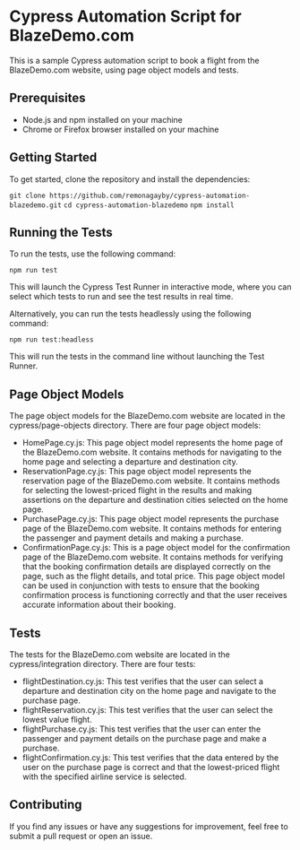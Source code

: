 # Cypress Automation Script for BlazeDemo.com

This is a sample Cypress automation script to book a flight from the BlazeDemo.com website, using page object models and tests.

## Prerequisites
- Node.js and npm installed on your machine
- Chrome or Firefox browser installed on your machine

## Getting Started
To get started, clone the repository and install the dependencies:

```git clone https://github.com/remonagayby/cypress-automation-blazedemo.git```
```cd cypress-automation-blazedemo```
```npm install```

## Running the Tests
To run the tests, use the following command:

```npm run test```

This will launch the Cypress Test Runner in interactive mode, where you can select which tests to run and see the test results in real time.

Alternatively, you can run the tests headlessly using the following command:

```npm run test:headless```

This will run the tests in the command line without launching the Test Runner.

## Page Object Models
The page object models for the BlazeDemo.com website are located in the cypress/page-objects directory. There are four page object models:

- HomePage.cy.js: This page object model represents the home page of the BlazeDemo.com website. It contains methods for navigating to the home page and selecting a departure and destination city.
- ReservationPage.cy.js: This page object model represents the reservation page of the BlazeDemo.com website. It contains methods for selecting the lowest-priced flight in the results and making assertions on the departure and destination cities selected on the home page. 
- PurchasePage.cy.js: This page object model represents the purchase page of the BlazeDemo.com website. It contains methods for entering the passenger and payment details and making a purchase.
- ConfirmationPage.cy.js: This is a page object model for the confirmation page of the BlazeDemo.com website. It contains methods for verifying that the booking confirmation details are displayed correctly on the page, such as the flight details, and total price. This page object model can be used in conjunction with tests to ensure that the booking confirmation process is functioning correctly and that the user receives accurate information about their booking.

## Tests
The tests for the BlazeDemo.com website are located in the cypress/integration directory. There are four tests:

- flightDestination.cy.js: This test verifies that the user can select a departure and destination city on the home page and navigate to the purchase page.
- flightReservation.cy.js: This test verifies that the user can select the lowest value flight.
- flightPurchase.cy.js: This test verifies that the user can enter the passenger and payment details on the purchase page and make a purchase.
- flightConfirmation.cy.js: This test verifies that the data entered by the user on the purchase page is correct and that the lowest-priced flight with the specified airline service is selected.

## Contributing
If you find any issues or have any suggestions for improvement, feel free to submit a pull request or open an issue.
